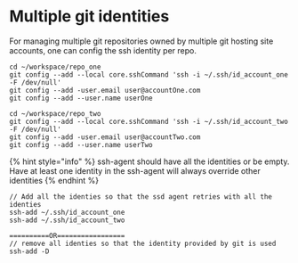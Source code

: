 # Multiple git identities

For managing multiple git repositories owned by multiple git hosting site accounts, one can config the ssh identity per repo.

```
cd ~/workspace/repo_one
git config --add --local core.sshCommand 'ssh -i ~/.ssh/id_account_one -F /dev/null' 
git config --add -user.email user@accountOne.com
git config --add --user.name userOne

cd ~/workspace/repo_two
git config --add --local core.sshCommand 'ssh -i ~/.ssh/id_account_two -F /dev/null' 
git config --add -user.email user@accountTwo.com
git config --add --user.name userTwo
```

{% hint style="info" %}
ssh-agent should have all the identities or be empty. Have at least one identity in the ssh-agent will always override other identities
{% endhint %}

```
// Add all the identies so that the ssd agent retries with all the identies
ssh-add ~/.ssh/id_account_one
ssh-add ~/.ssh/id_account_two

==========OR=================
// remove all identies so that the identity provided by git is used
ssh-add -D
```
